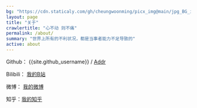 ```yaml
---
bg: "https://cdn.staticaly.com/gh/cheungwoonming/picx_img@main/jpg_BG_img/bg_about.jpg"
layout: page
title: "关于"
crawlertitle: "心不动 则不痛"
permalink: /about/
summary: "世界上所有的不利状况，都是当事者能力不足导致的"
active: about
---
```


Github：
{{site.github_username}} /
[Addr](https://github.com/cheungwoonming)

Bilibili： [我的B站](https://space.bilibili.com/{{site.footer-links.bilibili}})

微博： [我的微博](https://www.weibo.com/{{site.footer-links.weibo}})

知乎：[我的知乎](https://zhihu.com/people/{{site.footer-links.zhihu}})

